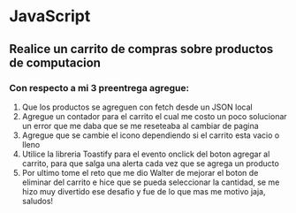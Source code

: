# JavaScript
## Realice un carrito de compras sobre productos de computacion
### Con respecto a mi 3 preentrega agregue:
1. Que los productos se agreguen con fetch desde un JSON local
2. Agregue un contador para el carrito el cual me costo un poco solucionar un error que me daba que se me reseteaba al cambiar de pagina
3. Agregue que se cambie el icono dependiendo si el carrito esta vacio o lleno
4. Utilice la libreria Toastify para el evento onclick del boton agregar al carrito, para que salga una alerta cada vez que se agrega un producto
5. Por ultimo tome el reto que me dio Walter de mejorar el boton de eliminar del carrito e hice que se pueda seleccionar la cantidad, se me hizo muy divertido ese desafio y fue de lo que mas me motivo jaja, saludos!

